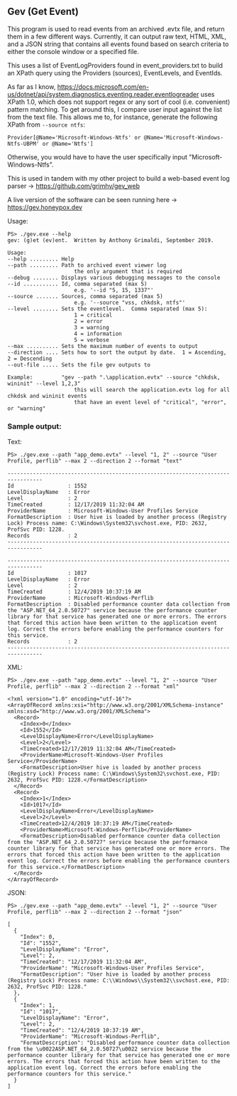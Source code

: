 ## Gev (Get Event)

This program is used to read events from an archived .evtx file, and return them in a few different ways.  Currently, it can output raw text, HTML, XML, and a JSON string that contains all events found based on search criteria to either the console window or a specified file.

This uses a list of EventLogProviders found in event_providers.txt to build an XPath query using the Providers (sources), EventLevels, and EventIds.

As far as I know, https://docs.microsoft.com/en-us/dotnet/api/system.diagnostics.eventing.reader.eventlogreader uses XPath 1.0, which does not support regex or any sort of cool (i.e. convenient) pattern matching.  To get around this, I compare user input against the list from the text file.  This allows me to, for instance, generate the following XPath from `--source ntfs`:
```
Provider[@Name='Microsoft-Windows-Ntfs' or @Name='Microsoft-Windows-Ntfs-UBPM' or @Name='Ntfs']
```

Otherwise, you would have to have the user specifically input "Microsoft-Windows-Ntfs".

This is used in tandem with my other project to build a web-based event log parser -> https://github.com/grimhv/gev_web

A live version of the software can be seen running here -> https://gev.honeypox.dev

Usage:
```
PS> ./gev.exe --help
gev: (g)et (ev)ent.  Written by Anthony Grimaldi, September 2019.

Usage:
--help ......... Help
--path ......... Path to archived event viewer log
                     the only argument that is required
--debug ........ Displays various debugging messages to the console
--id ........... Id, comma separated (max 5)
                     e.g. '--id "5, 15, 1337"'
--source ....... Sources, comma separated (max 5)
                     e.g. '--source "vss, chkdsk, ntfs"'
--level ........ Sets the eventlevel.  Comma separated (max 5):
                     1 = critical
                     2 = error
                     3 = warning
                     4 = information
                     5 = verbose
--max .......... Sets the maximum number of events to output
--direction .... Sets how to sort the output by date.  1 = Ascending, 2 = Descending
--out-file ..... Sets the file gev outputs to

Example:         "gev --path ".\application.evtx" --source "chkdsk, wininit" --level 1,2,3"
                     this will search the application.evtx log for all chkdsk and wininit events
                     that have an event level of "critical", "error", or "warning"
```

### Sample output:

Text:
```
PS> ./gev.exe --path "app_demo.evtx" --level "1, 2" --source "User Profile, perflib" --max 2 --direction 2 --format "text"

---------------------------------------------------------------------------------
Id                 : 1552
LevelDisplayName   : Error
Level              : 2
TimeCreated        : 12/17/2019 11:32:04 AM
ProviderName       : Microsoft-Windows-User Profiles Service
FormatDescription  : User hive is loaded by another process (Registry Lock) Process name: C:\Windows\System32\svchost.exe, PID: 2632, ProfSvc PID: 1228.
Records            : 2
---------------------------------------------------------------------------------

---------------------------------------------------------------------------------
Id                 : 1017
LevelDisplayName   : Error
Level              : 2
TimeCreated        : 12/4/2019 10:37:19 AM
ProviderName       : Microsoft-Windows-Perflib
FormatDescription  : Disabled performance counter data collection from the "ASP.NET_64_2.0.50727" service because the performance counter library for that service has generated one or more errors. The errors that forced this action have been written to the application event log. Correct the errors before enabling the performance counters for this service.
Records            : 2
---------------------------------------------------------------------------------
```

XML:
```
PS> ./gev.exe --path "app_demo.evtx" --level "1, 2" --source "User Profile, perflib" --max 2 --direction 2 --format "xml"

<?xml version="1.0" encoding="utf-16"?>
<ArrayOfRecord xmlns:xsi="http://www.w3.org/2001/XMLSchema-instance" xmlns:xsd="http://www.w3.org/2001/XMLSchema">
  <Record>
    <Index>0</Index>
    <Id>1552</Id>
    <LevelDisplayName>Error</LevelDisplayName>
    <Level>2</Level>
    <TimeCreated>12/17/2019 11:32:04 AM</TimeCreated>
    <ProviderName>Microsoft-Windows-User Profiles Service</ProviderName>
    <FormatDescription>User hive is loaded by another process (Registry Lock) Process name: C:\Windows\System32\svchost.exe, PID: 2632, ProfSvc PID: 1228.</FormatDescription>
  </Record>
  <Record>
    <Index>1</Index>
    <Id>1017</Id>
    <LevelDisplayName>Error</LevelDisplayName>
    <Level>2</Level>
    <TimeCreated>12/4/2019 10:37:19 AM</TimeCreated>
    <ProviderName>Microsoft-Windows-Perflib</ProviderName>
    <FormatDescription>Disabled performance counter data collection from the "ASP.NET_64_2.0.50727" service because the performance counter library for that service has generated one or more errors. The errors that forced this action have been written to the application event log. Correct the errors before enabling the performance counters for this service.</FormatDescription>
  </Record>
</ArrayOfRecord>
```

JSON:
```
PS> ./gev.exe --path "app_demo.evtx" --level "1, 2" --source "User Profile, perflib" --max 2 --direction 2 --format "json"

[
  {
    "Index": 0,
    "Id": "1552",
    "LevelDisplayName": "Error",
    "Level": 2,
    "TimeCreated": "12/17/2019 11:32:04 AM",
    "ProviderName": "Microsoft-Windows-User Profiles Service",
    "FormatDescription": "User hive is loaded by another process (Registry Lock) Process name: C:\\Windows\\System32\\svchost.exe, PID: 2632, ProfSvc PID: 1228."
  },
  {
    "Index": 1,
    "Id": "1017",
    "LevelDisplayName": "Error",
    "Level": 2,
    "TimeCreated": "12/4/2019 10:37:19 AM",
    "ProviderName": "Microsoft-Windows-Perflib",
    "FormatDescription": "Disabled performance counter data collection from the \u0022ASP.NET_64_2.0.50727\u0022 service because the performance counter library for that service has generated one or more errors. The errors that forced this action have been written to the application event log. Correct the errors before enabling the performance counters for this service."
  }
]
```

